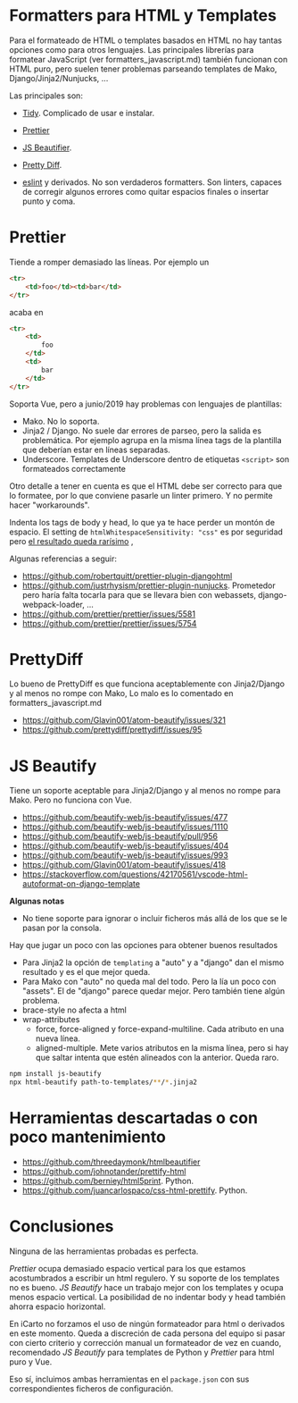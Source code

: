 # Formatters para HTML y Templates

Para el formateado de HTML o templates basados en HTML no hay tantas opciones como para otros lenguajes. Las principales librerías para formatear JavaScript (ver formatters_javascript.md) también funcionan con HTML puro, pero suelen tener problemas parseando templates de Mako, Django/Jinja2/Nunjucks, ...

Las principales son:

-   [Tidy](http://www.html-tidy.org/). Complicado de usar e instalar.

-   [Prettier](https://github.com/prettier/prettier)

-   [JS Beautifier](https://github.com/beautify-web/js-beautify).

-   [Pretty Diff](https://github.com/prettydiff/prettydiff).

-   [eslint](https://eslint.org/) y derivados. No son verdaderos formatters. Son linters, capaces de corregir algunos errores como quitar espacios finales o insertar punto y coma.


# Prettier

Tiende a romper demasiado las líneas. Por ejemplo un

```html
<tr>
    <td>foo</td><td>bar</td>
</tr>
```

acaba en

```html
<tr>
    <td>
        foo
    </td>
    <td>
        bar
    </td>
</tr>
```

Soporta Vue, pero a junio/2019 hay problemas con lenguajes de plantillas:

-   Mako. No lo soporta.
-   Jinja2 / Django. No suele dar errores de parseo, pero la salida es problemática. Por ejemplo agrupa en la misma línea tags de la plantilla que deberían estar en líneas separadas.
-   Underscore. Templates de Underscore dentro de etiquetas `<script>` son formateados correctamente

Otro detalle a tener en cuenta es que el HTML debe ser correcto para que lo formatee, por lo que conviene pasarle un linter primero. Y no permite hacer "workarounds".

Indenta los tags de body y head, lo que ya te hace perder un montón de espacio. El setting de `htmlWhitespaceSensitivity: "css"` es por seguridad pero [el resultado queda rarísimo](https://prettier.io/blog/2018/11/07/1.15.0.html#whitespace-sensitive-formatting)
    ,

Algunas referencias a seguir:

-   <https://github.com/robertquitt/prettier-plugin-djangohtml>
-   <https://github.com/justrhysism/prettier-plugin-nunjucks>. Prometedor pero haría falta tocarla para que se llevara bien con webassets, django-webpack-loader, ...
-   <https://github.com/prettier/prettier/issues/5581>
-   <https://github.com/prettier/prettier/issues/5754>

# PrettyDiff

Lo bueno de PrettyDiff es que funciona aceptablemente con Jinja2/Django y al menos no rompe con Mako,  Lo malo es lo comentado en formatters_javascript.md

-   <https://github.com/Glavin001/atom-beautify/issues/321>
-   <https://github.com/prettydiff/prettydiff/issues/95>

# JS Beautify

Tiene un soporte aceptable para Jinja2/Django y al menos no rompe para Mako. Pero no funciona con Vue.

-   <https://github.com/beautify-web/js-beautify/issues/477>
-   <https://github.com/beautify-web/js-beautify/issues/1110>
-   <https://github.com/beautify-web/js-beautify/pull/956>
-   <https://github.com/beautify-web/js-beautify/issues/404>
-   <https://github.com/beautify-web/js-beautify/issues/993>
-   <https://github.com/Glavin001/atom-beautify/issues/418>
-   <https://stackoverflow.com/questions/42170561/vscode-html-autoformat-on-django-template>

**Algunas notas**

-   No tiene soporte para ignorar o incluir ficheros más allá de los que se le pasan por la consola.

Hay que jugar un poco con las opciones para obtener buenos resultados

-   Para Jinja2 la opción de `templating` a "auto" y a "django" dan el mismo resultado y es el que mejor queda.
-   Para Mako con "auto" no queda mal del todo. Pero la lía un poco con "assets". El de "django" parece quedar mejor. Pero también tiene algún problema.
-   brace-style no afecta a html
-   wrap-attributes
    -   force, force-aligned y force-expand-multiline. Cada atributo en una nueva línea.
    -   aligned-multiple. Mete varios atributos en la misma línea, pero si hay que saltar intenta que estén alineados con la anterior. Queda raro.

```bash
npm install js-beautify
npx html-beautify path-to-templates/**/*.jinja2
```

# Herramientas descartadas o con poco mantenimiento

-   <https://github.com/threedaymonk/htmlbeautifier>
-   <https://github.com/johnotander/prettify-html>
-   <https://github.com/berniey/html5print>. Python.
-   <https://github.com/juancarlospaco/css-html-prettify>. Python.

# Conclusiones

Ninguna de las herramientas probadas es perfecta.

_Prettier_ ocupa demasiado espacio vertical para los que estamos acostumbrados a escribir un html regulero. Y su soporte de los templates no es bueno. _JS Beautify_ hace un trabajo mejor con los templates y ocupa menos espacio vertical. La posibilidad de no indentar body y head también ahorra espacio horizontal.

En iCarto no forzamos el uso de ningún formateador para html o derivados en este momento. Queda a discreción de cada persona del equipo si pasar con cierto criterio y corrección manual un formateador de vez en cuando, recomendado _JS Beautify_ para templates de Python y _Prettier_ para html puro y Vue.

Eso sí, incluimos ambas herramientas en el `package.json` con sus correspondientes ficheros de configuración.

